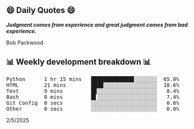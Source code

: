 ## 😄 Daily Quotes 😄

_**Judgment comes from experience and great judgment comes from bad experience.**_

Bob Packwood



## 📊 Weekly development breakdown 📊

<pre>Python      1 hr 15 mins   █████████████▋░░░░░░░  65.0%
HTML        21 mins        ███▉░░░░░░░░░░░░░░░░░  18.6%
Text        9 mins         █▊░░░░░░░░░░░░░░░░░░░   8.4%
Bash        8 mins         █▌░░░░░░░░░░░░░░░░░░░   7.4%
Git Config  0 secs         ░░░░░░░░░░░░░░░░░░░░░   0.6%
Other       0 secs         ░░░░░░░░░░░░░░░░░░░░░   0.0%</pre>

2/5/2025
